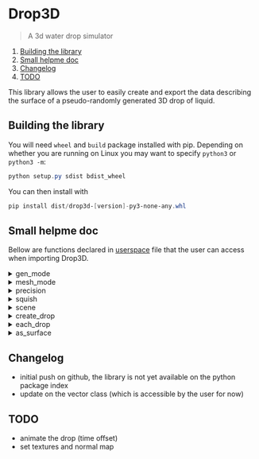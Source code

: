 # Drop3D

> A 3d water drop simulator

1. [Building the library](#building-the-library)
2. [Small helpme doc](#small-helpme-doc)
3. [Changelog](#changelog)
4. [TODO](#todo)

This library allows the user to easily create and export the data describing the surface of a pseudo-randomly generated 3D drop of liquid.

## Building the library

You will need `wheel` and `build` package installed with pip. Depending on whether you are running on Linux you may want to specify `python3` or `python3 -m`:

```ps1
python setup.py sdist bdist_wheel
```

You can then install with

```ps1
pip install dist/drop3d-[version]-py3-none-any.whl
```

## Small helpme doc

Bellow are functions declared in [userspace](drop3d/imports/userspace.py) file that the user can access when importing Drop3D.

<details>
<summary>gen_mode</summary>

```py
def gen_mode(mode: GenMode = None) -> None | GenMode
```

This is used to set the generation mode of the drops (because chances are you are going to generate many drops). The user can choose between a random spacial distribution of the drop (only the center will be randomly generated), or a manual distribution. When choosing to generate drops randomly, the range of the center of the drops will be picked inside of a given scene (see `scene` function).

If this function is called without any argument, it will simply return the current generation mode (as an enum from `GenMode`).
</details>

<details>
<summary>mesh_mode</summary>

```py
def mesh_mode(mode: MeshMode = None) -> None | MeshMode
```

This is used to set the generation mode of the drops mesh surface. The user can choose between a random spacial distribution of the surface points, or a more uniform distribution. When choosing to generate surface points randomly, there is no guaranty that the surface won't have any holes in it. If so, please consider boosting the precision of the drop (see `precision` function).

If this function is called without any argument, it will simply return the current mesh generation mode (as an enum from `MeshMode`).
</details>

<details>
<summary>precision</summary>

```py
def precision(n: int = None) -> None | int
```

This is used to specify the number of points generated along each axis, meaning, the actual drop will consist of `n*n` points (because we only use 2 axis to generate a sphere `(r, theta, phi)`. Default is 360, which will result in a lot of points. This is okay to export data (lets say to Blender for example) but can be quite slow if the goal is to visualise the drop in a cpu-base window.

If this function is called without any argument, it will simply return the current precision (as an integer).
</details>

<details>
<summary>squish</summary>

```py
def squish(s: float = None) -> None | float
```

This is used to set the "squish constant" for the noise generation algorithm (we use Perlin noise here). The bigger the constant, the more spherical the drop. Also note that the noise will interpolate between 2 radii to create "lumps" on the surface of the drop. A value of `n` mean we take the noise values from a sphere of radius `1/n` in the noise space.

If this function is called without any argument, it will simply return the current constant (as a floting point number).
</details>

<details>
<summary>scene</summary>

```py
def scene(x_min: float = None, x_max: float = None, y_min: float = None, y_max: float = None, z_min: float = None, z_max: float = None) -> None | list[list[float]]
```

This is used to set the scene when randomly generating drops. The center of each drop will be randomly picked in the respective range for each axis. The distribution is here uniform.

If this function is called without any argument, it will simply return the current scene (as a list of lists of floating point numbers).

</details>

<details>
<summary>create_drop</summary>

```py
def create_drop(*args, **kwargs) -> None
```

This is quite an important function. This one is used to actually generate a drop. The arguments may vary depending on the generation method, and can be ordered as following : `(x, y, z), min_r, max_r`, which stand for the xyz position of the center of the drop (which is not always required), the minimum and the maximum radius of the drop (which will create bigger "lumps" on the surface of the drop).

This function does not return anything and can throw `ValueError` when not called with the expected arguments.

</details>

<details>
<summary>each_drop</summary>

```py
def each_drop() -> Iterable[int]
```

This function is used to iterate over all generated drops as follow : `for drop in each_drop():` were the local variable `drop` will be an integer (holding the id of the drop). In all honesty, this is because we do not want the user to directly use or interfere with the Drop class (which is not accessible).

This function returns an iterator that yields intergers.

</details>

<details>
<summary>as_surface</summary>

```py
def as_surface(drop: int = None) -> tuple[list[float], list[float], list[float]]
```

This function is used to export data of a yielded drop id (see `each_drop` function). The user can get a list of coordinates in the form (xs, ys, zs) where .s holds a list of floating point numbers. Basically, xs[i] ,ys[i], z[i] are the 3d coordinates of the i-th generated drop.

This function returns a tuple of 3 lists containing floating point numbers.

</details>

## Changelog

*   initial push on github, the library is not yet available on the python package index
*   update on the vector class (which is accessible by the user for now)

## TODO

*   animate the drop (time offset)
*   set textures and normal map
